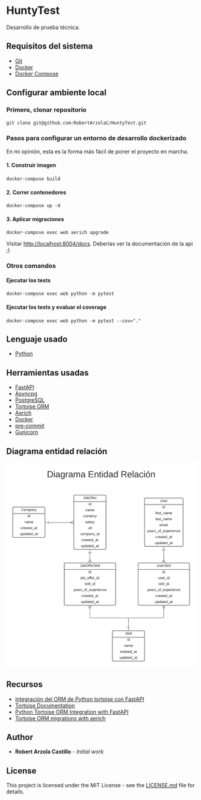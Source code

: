 # HuntyTest

Desarrollo de prueba técnica.


## Requisitos del sistema

+ [Git](https://git-scm.com/)
+ [Docker](https://www.docker.com/)
+ [Docker Compose](https://docs.docker.com/compose/)


## Configurar ambiente local
### Primero, clonar repositorio

```
git clone git@github.com:RobertArzolaC/HuntyTest.git
```


### Pasos para configurar un entorno de desarrollo dockerizado

En mi opinión, esta es la forma más fácil de poner el proyecto en marcha.


#### 1. Construir imagen

```
docker-compose build
```

#### 2. Correr contenedores

```
docker-compose up -d
```

#### 3. Aplicar migraciones

```
docker-compose exec web aerich upgrade
```

Visitar [http://localhost:8004/docs](http://localhost:8004/docs). Deberías ver la documentación de la api ;)


### Otros comandos

#### Ejecutar los tests

```
docker-compose exec web python -m pytest
```

#### Ejecutar los tests y evaluar el coverage

```
docker-compose exec web python -m pytest --cov="."
```


## Lenguaje usado
+ [Python](https://www.python.org/)


## Herramientas usadas
+ [FastAPI](https://fastapi.tiangolo.com/)
+ [Asyncpg](https://github.com/MagicStack/asyncpg)
+ [PostgreSQL](http://www.postgresql.org/)
+ [Tortoise ORM](https://tortoise-orm.readthedocs.io/en/latest/)
+ [Aerich](https://github.com/tortoise/aerich)
+ [Docker](https://www.docker.com/)
+ [pre-commit](https://pre-commit.com/)
+ [Gunicorn](https://gunicorn.org/)


## Diagrama entidad relación
![Estructura de las tablas](https://github.com/RobertArzolaC/HuntyTest/blob/dev/assets/DEF.png)


## Recursos
+ [Integración del ORM de Python tortoise con FastAPI](https://coffeebytes.dev/integracion-del-orm-de-python-tortoise-con-fastapi/)
+ [Tortoise Documentation](https://tortoise.github.io/examples/fastapi.html)
+ [Python Tortoise ORM Integration with FastAPI](https://medium.com/nerd-for-tech/python-tortoise-orm-integration-with-fastapi-c3751d248ce1)
+ [Tortoise ORM migrations with aerich](https://ashfakmeethal.medium.com/tortoise-orm-migrations-with-aerich-5ebb7238bed5)


## Author

* **Robert Arzola Castillo** - *Initial work*


## License

This project is licensed under the MIT License - see the [LICENSE.md](LICENSE.md) file for details.
